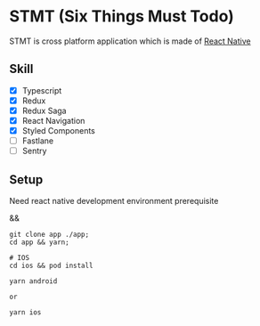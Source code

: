 # STMT (Six Things Must Todo)

STMT is cross platform application which is made of [React Native](https://reactnative.dev/)

## Skill

- [x] Typescript
- [x] Redux
- [x] Redux Saga
- [x] React Navigation
- [x] Styled Components
- [ ] Fastlane
- [ ] Sentry

## Setup

Need react native development environment prerequisite

&&

```
git clone app ./app;
cd app && yarn;

# IOS
cd ios && pod install
```

```
yarn android

or

yarn ios
```